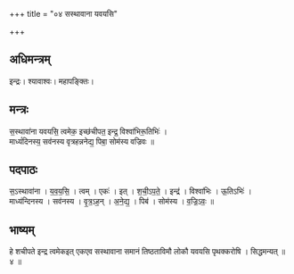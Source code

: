 +++
title = "०४ सस्थावाना यवयसि"

+++
## अधिमन्त्रम्
इन्द्रः। श्यावाश्वः। महापङ्क्तिः।

## मन्त्रः
स॒स्थावा॑ना यवयसि॒ त्वमेक॒ इच्छ॑चीपत॒ इन्द्र॒ विश्वा॑भिरू॒तिभिः॑ ।  
माध्यं॑दिनस्य॒ सव॑नस्य वृत्रहन्ननेद्य॒ पिबा॒ सोम॑स्य वज्रिवः ॥

## पदपाठः
स॒ऽस्थावा॑ना । य॒व॒य॒सि॒ । त्वम् । एकः॑ । इत् । श॒ची॒ऽप॒ते॒ । इन्द्र॑ । विश्वा॑भिः । ऊ॒तिऽभिः॑ ।  
माध्य॑न्दिनस्य । सव॑नस्य । वृ॒त्र॒ऽह॒न् । अ॒ने॒द्य॒ । पिब॑ । सोम॑स्य । व॒ज्रि॒ऽवः॒ ॥

## भाष्यम्
हे शचीपते इन्द्र त्वमेकइत् एकएव सस्थावाना समानं तिष्ठताविमौ लोकौ यवयसि पृथक्करोषि । सिद्धमन्यत् ॥ ४ ॥